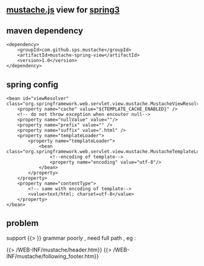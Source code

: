 [mustache.js](http://mustache.github.com/mustache.5.html) view for [spring3](http://static.springsource.org/spring/docs/3.0.x/spring-framework-reference/html/mvc.html)
---------------------------

maven dependency
-----------------

    <dependency>
        <groupId>com.github.sps.mustache</groupId>
        <artifactId>mustache-spring-view</artifactId>
        <version>1.0</version>
    </dependency>


spring config
-------------

    <bean id="viewResolver" class="org.springframework.web.servlet.view.mustache.MustacheViewResolver">
        <property name="cache" value="${TEMPLATE_CACHE_ENABLED}" />
        <!-- do not throw exception when encouter null-->
        <property name="nullValue" value=""/>
        <property name="prefix" value="" />
        <property name="suffix" value=".html" />
        <property name="templateLoader">
            <property name="templateLoader">
                <bean class="org.springframework.web.servlet.view.mustache.MustacheTemplateLoader">
                    <!--encoding of template-->
                    <property name="encoding" value="utf-8"/>
                </bean>
            </property>
        </property>
        <property name="contentType">
            <!-- same with encoding of template-->
            <value>text/html; charset=utf-8</value>
        </property>
    </bean>
    
problem    
---------------    

support {{> }} grammar poorly , need full path , eg :

{{> /WEB-INF/mustache/header.htm}}
{{> /WEB-INF/mustache/following_footer.htm}}
